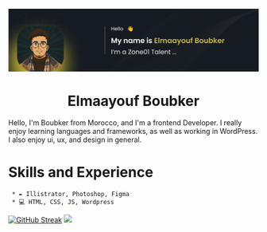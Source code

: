 
   ![Design and Development](https://github.com/BoubkerElmaayouf/BoubkerElmaayouf/blob/main/git_banner.png?raw=true)
<div align="center">  
   <h1>Elmaayouf Boubker</h1>
</div>

  Hello, I'm Boubker from Morocco, and I'm a frontend Developer. I really enjoy learning languages and frameworks, as well as working in     WordPress. I also enjoy ui, ux, and design in general. 
  
 # Skills and Experience 
     * ✒ Illistrator, Photoshop, Figma
     * 💻 HTML, CSS, JS, Wordpress 


[![GitHub Streak](https://streak-stats.demolab.com?user=BoubkerElmaayouf&theme=tokyonight-duo)](https://git.io/streak-stats)
![](https://github-readme-stats.vercel.app/api?username=BoubkerElmaayouf&theme=gotham&hide_border=false&include_all_commits=false&count_private=false)
